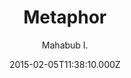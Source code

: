 ---
layout: JamstackTheme
title: Metaphor
github: https://github.com/prio101/metaphor-jekyll
demo: https://mahabubislam.me
author: Mahabub I.
ssg: Jekyll
date: 2015-02-05T11:38:10.000Z
description: metaphor jekyll src
stale: true
disabled_reason: demo url not found
disabled: true
---